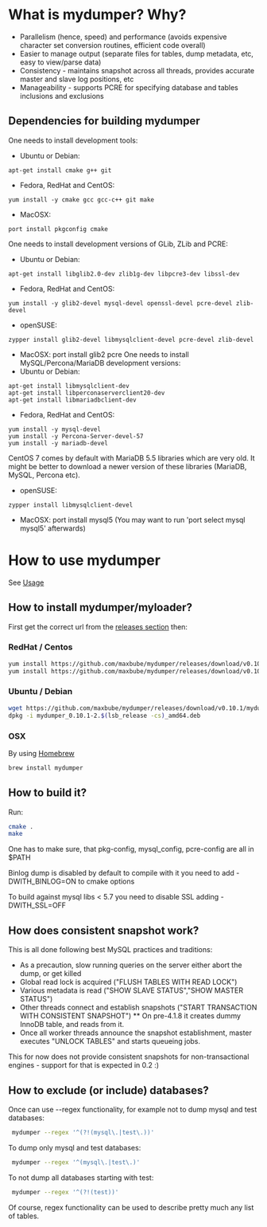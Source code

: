 # What is mydumper? Why?

* Parallelism (hence, speed) and performance (avoids expensive character set conversion routines, efficient code overall)
* Easier to manage output (separate files for tables, dump metadata, etc, easy to view/parse data)
* Consistency - maintains snapshot across all threads, provides accurate master and slave log positions, etc
* Manageability - supports PCRE for specifying database and tables inclusions and exclusions

## Dependencies for building mydumper

One needs to install development tools:
* Ubuntu or Debian: 
```
apt-get install cmake g++ git
```
* Fedora, RedHat and CentOS:
```
yum install -y cmake gcc gcc-c++ git make
```
* MacOSX:
```
port install pkgconfig cmake
```
One needs to install development versions of GLib, ZLib and PCRE:
* Ubuntu or Debian: 
```
apt-get install libglib2.0-dev zlib1g-dev libpcre3-dev libssl-dev
```
* Fedora, RedHat and CentOS: 
```
yum install -y glib2-devel mysql-devel openssl-devel pcre-devel zlib-devel
```
* openSUSE: 
```
zypper install glib2-devel libmysqlclient-devel pcre-devel zlib-devel
```
* MacOSX: port install glib2 pcre 
One needs to install MySQL/Percona/MariaDB development versions:
* Ubuntu or Debian: 
```
apt-get install libmysqlclient-dev
apt-get install libperconaserverclient20-dev
apt-get install libmariadbclient-dev 
```
* Fedora, RedHat and CentOS: 
```
yum install -y mysql-devel
yum install -y Percona-Server-devel-57
yum install -y mariadb-devel
```
CentOS 7 comes by default with MariaDB 5.5 libraries which are very old.
  It might be better to download a newer version of these libraries (MariaDB, MySQL, Percona etc).
* openSUSE: 
```
zypper install libmysqlclient-devel
```
* MacOSX: port install mysql5
 (You may want to run 'port select mysql mysql5' afterwards)

# How to use mydumper

See [Usage](docs/mydumper_usage.rst)

## How to install mydumper/myloader?

First get the correct url from the [releases section](https://github.com/maxbube/mydumper/releases) then:

### RedHat / Centos

```bash
yum install https://github.com/maxbube/mydumper/releases/download/v0.10.1/mydumper-0.10.1-2.el7.x86_64.rpm
yum install https://github.com/maxbube/mydumper/releases/download/v0.10.1/mydumper-0.10.1-2.el8.x86_64.rpm
```

### Ubuntu / Debian

```bash
wget https://github.com/maxbube/mydumper/releases/download/v0.10.1/mydumper_0.10.1-2.$(lsb_release -cs)_amd64.deb
dpkg -i mydumper_0.10.1-2.$(lsb_release -cs)_amd64.deb
```

### OSX
By using [Homebrew](https://brew.sh/)

```bash
brew install mydumper
```

## How to build it?

Run:

```bash
cmake .
make
```

One has to make sure, that pkg-config, mysql_config, pcre-config are all in $PATH

Binlog dump is disabled by default to compile with it you need to add -DWITH_BINLOG=ON to cmake options

To build against mysql libs < 5.7 you need to disable SSL adding -DWITH_SSL=OFF

## How does consistent snapshot work?

This is all done following best MySQL practices and traditions:

* As a precaution, slow running queries on the server either abort the dump, or get killed
* Global read lock is acquired ("FLUSH TABLES WITH READ LOCK")
* Various metadata is read ("SHOW SLAVE STATUS","SHOW MASTER STATUS")
* Other threads connect and establish snapshots ("START TRANSACTION WITH CONSISTENT SNAPSHOT")
** On pre-4.1.8 it creates dummy InnoDB table, and reads from it.
* Once all worker threads announce the snapshot establishment, master executes "UNLOCK TABLES" and starts queueing jobs.

This for now does not provide consistent snapshots for non-transactional engines - support for that is expected in 0.2 :)

## How to exclude (or include) databases?

Once can use --regex functionality, for example not to dump mysql and test databases:

```bash
 mydumper --regex '^(?!(mysql\.|test\.))'
```

To dump only mysql and test databases:

```bash
 mydumper --regex '^(mysql\.|test\.)'
```

To not dump all databases starting with test:

```bash
 mydumper --regex '^(?!(test))'
```

Of course, regex functionality can be used to describe pretty much any list of tables.


